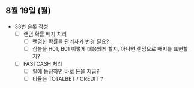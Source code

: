 
## 8월 19일 (월)

- 33번 슬롯 작성
	- [ ] 랜덤 확률 배지 처리
		- [ ] 랜덤한 확률을 관리자가 변경 필요?
		- [ ] 심볼을 H01, B01 이렇게 대응되게 할지, 아니면 랜덤으로 배지를 표현할지?
	- [ ] FASTCASH 처리
		- [ ] 릴에 등장하면 바로 돈을 지급?
		- [ ] 비율은 TOTALBET / CREDIT ?
